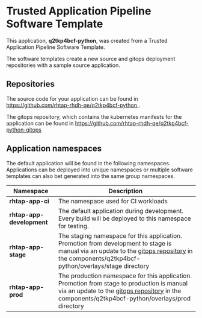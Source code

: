 # Trusted Application Pipeline Software Template

This application, **q2tkp4bcf-python**, was created from a Trusted Application Pipeline Software Template.

The software templates create a new source and gitops deployment repositories with a sample source application. 

## Repositories

The source code for your application can be found in [https://github.com/rhtap-rhdh-qe/q2tkp4bcf-python ](https://github.com/rhtap-rhdh-qe/q2tkp4bcf-python ).
 
The gitops repository, which contains the kubernetes manifests for the application can be found in 
[https://github.com/rhtap-rhdh-qe/q2tkp4bcf-python-gitops ](https://github.com/rhtap-rhdh-qe/q2tkp4bcf-python-gitops ) 

## Application namespaces 

The default application will be found in the following namespaces. Applications can be deployed into unique namespaces or multiple software templates can also bet generated into the same group namespaces.  

|  Namespace   |  Description   |  
| -------- | -------- |
| **rhtap-app-ci** | The namespace used for CI workloads |
| **rhtap-app-development** | The default application during development. Every build will be deployed to this namespace for testing. |
| **rhtap-app-stage** | The staging namespace for this application. Promotion from development to stage is manual via an update to the [gitops repository](https://github.com/rhtap-rhdh-qe/q2tkp4bcf-python-gitops ) in the components/q2tkp4bcf-python/overlays/stage directory |
| **rhtap-app-prod** | The production namespace for this application. Promotion from stage to production is manual via an update to the [gitops repository](https://github.com/rhtap-rhdh-qe/q2tkp4bcf-python-gitops ) in the components/q2tkp4bcf-python/overlays/prod directory |